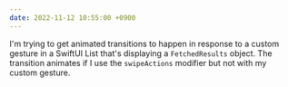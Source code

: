 ```yaml
---
date: 2022-11-12 10:55:00 +0900
---
```


I'm trying to get animated transitions to happen in response to a custom gesture in a SwiftUI List that's displaying a `FetchedResults` object. The transition animates if I use the `swipeActions` modifier but not with my custom gesture.
